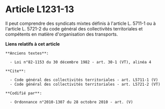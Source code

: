 # Article L1231-13

Il peut comprendre des syndicats mixtes définis à l'article L. 5711-1 ou à l'article L. 5721-2 du code général des
collectivités territoriales et compétents en matière d'organisation des transports.

**Liens relatifs à cet article**

	**Anciens textes**:

	  - Loi n°82-1153 du 30 décembre 1982 - art. 30-1 (VT), alinéa 4

	**Cite**:

	  - Code général des collectivités territoriales - art. L5711-1 (V)
	  - Code général des collectivités territoriales - art. L5721-2 (VT)

	**Codifié par**:

	  - Ordonnance n°2010-1307 du 28 octobre 2010 - art. (V)
